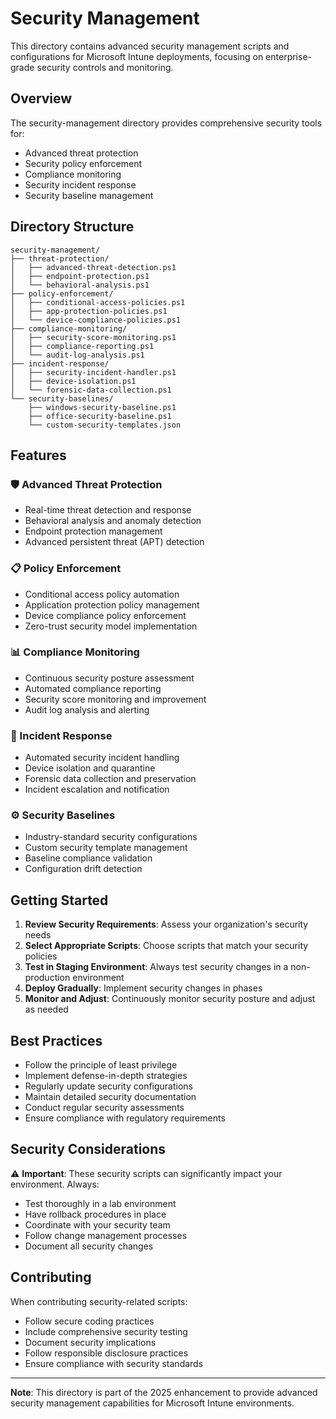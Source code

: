 # Security Management

This directory contains advanced security management scripts and configurations for Microsoft Intune deployments, focusing on enterprise-grade security controls and monitoring.

## Overview

The security-management directory provides comprehensive security tools for:

- Advanced threat protection
- Security policy enforcement
- Compliance monitoring
- Security incident response
- Security baseline management

## Directory Structure

```
security-management/
├── threat-protection/
│   ├── advanced-threat-detection.ps1
│   ├── endpoint-protection.ps1
│   └── behavioral-analysis.ps1
├── policy-enforcement/
│   ├── conditional-access-policies.ps1
│   ├── app-protection-policies.ps1
│   └── device-compliance-policies.ps1
├── compliance-monitoring/
│   ├── security-score-monitoring.ps1
│   ├── compliance-reporting.ps1
│   └── audit-log-analysis.ps1
├── incident-response/
│   ├── security-incident-handler.ps1
│   ├── device-isolation.ps1
│   └── forensic-data-collection.ps1
└── security-baselines/
    ├── windows-security-baseline.ps1
    ├── office-security-baseline.ps1
    └── custom-security-templates.json
```

## Features

### 🛡️ Advanced Threat Protection
- Real-time threat detection and response
- Behavioral analysis and anomaly detection
- Endpoint protection management
- Advanced persistent threat (APT) detection

### 📋 Policy Enforcement
- Conditional access policy automation
- Application protection policy management
- Device compliance policy enforcement
- Zero-trust security model implementation

### 📊 Compliance Monitoring
- Continuous security posture assessment
- Automated compliance reporting
- Security score monitoring and improvement
- Audit log analysis and alerting

### 🚨 Incident Response
- Automated security incident handling
- Device isolation and quarantine
- Forensic data collection and preservation
- Incident escalation and notification

### ⚙️ Security Baselines
- Industry-standard security configurations
- Custom security template management
- Baseline compliance validation
- Configuration drift detection

## Getting Started

1. **Review Security Requirements**: Assess your organization's security needs
2. **Select Appropriate Scripts**: Choose scripts that match your security policies
3. **Test in Staging Environment**: Always test security changes in a non-production environment
4. **Deploy Gradually**: Implement security changes in phases
5. **Monitor and Adjust**: Continuously monitor security posture and adjust as needed

## Best Practices

- Follow the principle of least privilege
- Implement defense-in-depth strategies
- Regularly update security configurations
- Maintain detailed security documentation
- Conduct regular security assessments
- Ensure compliance with regulatory requirements

## Security Considerations

⚠️ **Important**: These security scripts can significantly impact your environment. Always:

- Test thoroughly in a lab environment
- Have rollback procedures in place
- Coordinate with your security team
- Follow change management processes
- Document all security changes

## Contributing

When contributing security-related scripts:

- Follow secure coding practices
- Include comprehensive security testing
- Document security implications
- Follow responsible disclosure practices
- Ensure compliance with security standards

---

**Note**: This directory is part of the 2025 enhancement to provide advanced security management capabilities for Microsoft Intune environments.
